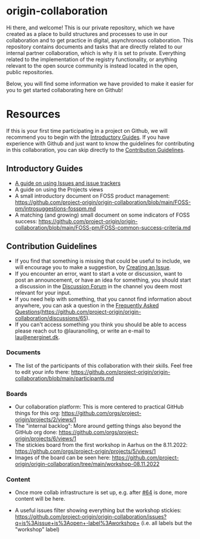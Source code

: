 # origin-collaboration
Hi there, and welcome! This is our private repository, which we have created as a place to build structures and processes to use in our collaboration and to get practice in digital, asynchronous collaboration. This repository contains documents and tasks that are directly related to our internal partner collaboration, which is why it is set to private. Everything related to the implementation of the registry functionality, or anything relevant to the open source community is instead located in the open, public repositories. 

Below, you will find some information we have provided to make it easier for you to get started collaborating here on Github!

# Resources
If this is your first time participating in a project on Github, we will recommend you to begin with the [Introductory Guides](#introductory-guides). If you have experience with Github and just want to know the guidelines for contributing in this collaboration, you can skip directly to the [Contribution Guidelines](#contribution-guidelines). 

## Introductory Guides
- [A guide on using Issues and issue trackers](guides/issue_trackers.md) 
- A guide on using the Projects views
- A small introductory document on FOSS product management: https://github.com/project-origin/origin-collaboration/blob/main/FOSS-pm/introsuggestions-fosspm.md
- A matching (and growing) small document on some indicators of FOSS success: https://github.com/project-origin/origin-collaboration/blob/main/FOSS-pm/FOSS-common-success-criteria.md 

## Contribution Guidelines
- If you find that something is missing that could be useful to include, we will encourage you to make a suggestion, by [Creating an Issue](https://github.com/project-origin/origin-collaboration/issues/new/choose).
- If you encounter an error, want to start a vote or discussion, want to post an announcement, or have an idea for something, you should start a discussion in the [Discussion Forum](https://github.com/project-origin/origin-collaboration/discussions) in the channel you deem most relevant for your input.  
- If you need help with something, that you cannot find information about anywhere, you can ask a question in the [Frequently Asked Questions](https://github.com/project-origin/origin-collaboration/discussions/10)(https://github.com/project-origin/origin-collaboration/discussions/65).
- If you can't access something you think you should be able to access please reach out to @lauranolling, or write an e-mail to lau@energinet.dk. 

### Documents
- The list of the participants of this collaboration with their skills. Feel free to edit your info there: https://github.com/project-origin/origin-collaboration/blob/main/participants.md

### Boards
- Our collaboration platform: This is more centered to practical GitHub things for this org: https://github.com/orgs/project-origin/projects/2/views/1
- The "internal backlog": More around getting things also beyond the GitHub org done: https://github.com/orgs/project-origin/projects/6/views/1
- The stickies board from the first workshop in Aarhus on the 8.11.2022: https://github.com/orgs/project-origin/projects/5/views/1
 - Images of the board can be seen here: https://github.com/project-origin/origin-collaboration/tree/main/workshop-08.11.2022

### Content
- Once more collab infrastructure is set up, e.g. after [#64](https://github.com/project-origin/origin-collaboration/issues/64) is done, more content will be here.

- A useful issues filter showing everything but the workshop stickies: https://github.com/project-origin/origin-collaboration/issues?q=is%3Aissue+is%3Aopen+-label%3Aworkshop+ (i.e. all labels but the "workshop" label)
 



